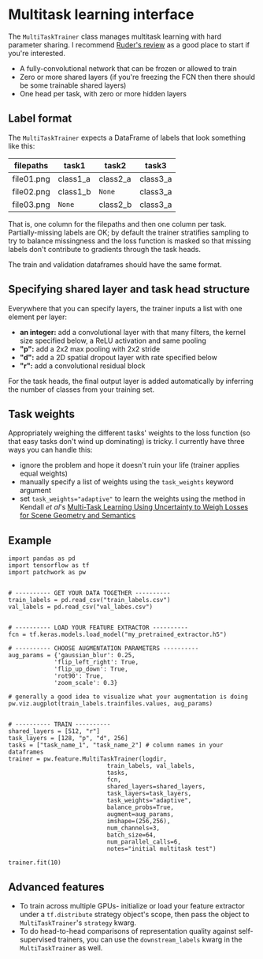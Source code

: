 # Multitask learning interface

The `MultiTaskTrainer` class manages multitask learning with hard parameter sharing. I recommend [Ruder's review](https://arxiv.org/abs/1706.05098) as a good place to start if you're interested.

* A fully-convolutional network that can be frozen or allowed to train
* Zero or more shared layers (if you're freezing the FCN then there should be some trainable shared layers)
* One head per task, with zero or more hidden layers




## Label format

The `MultiTaskTrainer` expects a DataFrame of labels that look something like this:

| filepaths | task1 | task2 | task3 |
| ----- | ----- | ----- | ----- | 
| file01.png | class1_a | class2_a | class3_a |
| file02.png | class1_b | `None` | class3_a |
| file03.png | `None` | class2_b | class3_a |

That is, one column for the filepaths and then one column per task. Partially-missing
labels are OK; by default the trainer stratifies sampling to try to balance missingness 
and the loss function is masked so that missing labels don't contribute to gradients
through the task heads.

The train and validation dataframes should have the same format.


## Specifying shared layer and task head structure

Everywhere that you can specify layers, the trainer inputs a list with one element 
per layer:
* **an integer:** add a convolutional layer with that many filters, the kernel size specified below, a ReLU activation and same pooling
* **"p":** add a 2x2 max pooling with 2x2 stride
* **"d":** add a 2D spatial dropout layer with rate specified below
* **"r":** add a convolutional residual block

For the task heads, the final output layer is added automatically by inferring
the number of classes from your training set.

## Task weights

Appropriately weighing the different tasks' weights to the loss function (so that
easy tasks don't wind up dominating) is tricky. I currently have three ways you 
can handle this:

* ignore the problem and hope it doesn't ruin your life (trainer applies equal weights)
* manually specify a list of weights using the `task_weights` keyword argument
* set `task_weights="adaptive"` to learn the weights using the method in Kendall *et al*'s [Multi-Task Learning Using Uncertainty to Weigh Losses for Scene Geometry and Semantics](https://arxiv.org/abs/1705.07115)

## Example

```{python}
import pandas as pd
import tensorflow as tf
import patchwork as pw


# ---------- GET YOUR DATA TOGETHER ----------
train_labels = pd.read_csv("train_labels.csv")
val_labels = pd.read_csv("val_labes.csv")


# ---------- LOAD YOUR FEATURE EXTRACTOR ----------
fcn = tf.keras.models.load_model("my_pretrained_extractor.h5")

# ---------- CHOOSE AUGMENTATION PARAMETERS ----------
aug_params = {'gaussian_blur': 0.25,
             'flip_left_right': True,
             'flip_up_down': True,
             'rot90': True,
             'zoom_scale': 0.3}
             
# generally a good idea to visualize what your augmentation is doing
pw.viz.augplot(train_labels.trainfiles.values, aug_params)   


# ---------- TRAIN ----------
shared_layers = [512, "r"]
task_layers = [128, "p", "d", 256]
tasks = ["task_name_1", "task_name_2"] # column names in your dataframes
trainer = pw.feature.MultiTaskTrainer(logdir,
                            train_labels, val_labels,
                            tasks,
                            fcn,
                            shared_layers=shared_layers,
                            task_layers=task_layers,
                            task_weights="adaptive",
                            balance_probs=True,
                            augment=aug_params,
                            imshape=(256,256),
                            num_channels=3,
                            batch_size=64,
                            num_parallel_calls=6,
                            notes="initial multitask test")

trainer.fit(10)
```

## Advanced features

* To train across multiple GPUs- initialize or load your feature extractor under a `tf.distribute` strategy object's scope, then pass the object to `MultiTaskTrainer`'s `strategy` kwarg.
* To do head-to-head comparisons of representation quality against self-supervised trainers, you can use the `downstream_labels` kwarg in the `MultiTaskTrainer` as well.